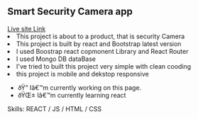 <h2>Smart Security Camera app</h2>
<a href="https://security-camera-55b16.web.app/home" target="_blank">Live site Link</a>
<li>This project is about to a product, that is security Camera</li>
<li>This project is built by react and Bootstrap latest version </li>
<li>I used Boostrap react copmonent Library and React Router</li>
<li>I used Mongo DB dataBase</li>
<li>I've tried to built this project very simple with clean cooding</li>
<li>this project is mobile and dekstop responsive</li>

- ðŸ”­ Iâ€™m currently working on this page. 
- ðŸŒ± Iâ€™m currently learning react 

Skills: REACT / JS / HTML / CSS